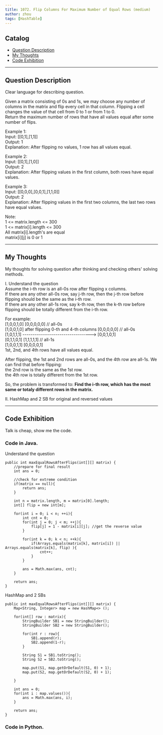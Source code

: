```yaml
---
title: 1072. Flip Columns For Maximum Number of Equal Rows (medium)                   
author: zhou      
tags: [HashTable]            
---
```


       

## Catalog  
+ [Question Description](#partI)
+ [My Thoughts](#partII)
+ [Code Exhibition](#partIII)

----------------------------------

## Question Description
Clear language for describing question.    

Given a matrix consisting of 0s and 1s, we may choose any number of columns in the matrix and flip every cell in that column.  Flipping a cell changes the value of that cell from 0 to 1 or from 1 to 0.     
Return the maximum number of rows that have all values equal after some number of flips.     

Example 1:     
Input: [[0,1],[1,1]]    
Output: 1    
Explanation: After flipping no values, 1 row has all values equal.     

Example 2:    
Input: [[0,1],[1,0]]    
Output: 2    
Explanation: After flipping values in the first column, both rows have equal values.     

Example 3:    
Input: [[0,0,0],[0,0,1],[1,1,0]]   
Output: 2    
Explanation: After flipping values in the first two columns, the last two rows have equal values.     

Note:    
1 <= matrix.length <= 300   
1 <= matrix[i].length <= 300    
All matrix[i].length's are equal    
matrix[i][j] is 0 or 1     


----------------------------------

## My Thoughts
My thoughts for solving question after thinking and checking others' solving methods.        

I. Understand the question    
Assume the i-th row is an all-0s row after flipping x columns.    
If there are any other all-0s row, say j-th row, then the j-th row before flipping should be the same as the i-th row.    
If there are any other all-1s row, say k-th row, then the k-th row before flipping should be totally different from the i-th row.     

For example:     
 [1,0,0,1,0]                                         [0,0,0,0,0]  // all-0s   
 [1,0,0,1,0]  after flipping 0-th and 4-th columns   [0,0,0,0,0]  // all-0s   
 [1,0,1,1,1] ----------------------------------->    [0,0,1,0,1]   
 [0,1,1,0,1]                                         [1,1,1,1,1]  // all-1s    
 [1,0,0,1,1]                                         [0,0,0,0,1]     
1st, 2nd, and 4th rows have all values equal.      

After flipping, the 1st and 2nd rows are all-0s, and the 4th row are all-1s. We can find that before flipping:    
the 2nd row is the same as the 1st row.    
the 4th row is totally different from the 1st row.      

So, the problem is transformed to: <b> Find the i-th row, which has the most same or totaly different rows in the matrix. </b>           

II. HashMap and 2 SB for original and reversed values         





----------------------------------

## Code Exhibition
Talk is cheap, show me the code.    
### Code in Java.     
Understand the question    

    public int maxEqualRowsAfterFlips(int[][] matrix) {
        //prepare for final result
        int ans = 0;
        
        //check for extreme condition
        if(matrix == null){
            return ans;
        }
        
        int n = matrix.length, m = matrix[0].length;
        int[] flip = new int[m];
        
        for(int i = 0; i < n; ++i){
            int cnt = 0;
            for(int j = 0; j < m; ++j){
                flip[j] = 1 - matrix[i][j]; //get the reverse value    
            }
            
            for(int k = 0; k < n; ++k){
                if(Arrays.equals(matrix[k], matrix[i]) || Arrays.equals(matrix[k], flip) ){
                    cnt++;
                }
            }
            
            ans = Math.max(ans, cnt);
        }
        
        return ans;
    }

HashMap and 2 SBs     

    public int maxEqualRowsAfterFlips(int[][] matrix) {
        Map<String, Integer> map = new HashMap<> ();
        
        for(int[] row : matrix){
            StringBuilder SB1 = new StringBuilder();
            StringBuilder SB2 = new StringBuilder();
            
            for(int r : row){
                SB1.append(r);
                SB2.append(1-r);
            }
            
            String S1 = SB1.toString();
            String S2 = SB2.toString();
            
            map.put(S1, map.getOrDefault(S1, 0) + 1);
            map.put(S2, map.getOrDefault(S2, 0) + 1);
            
        }
        
        int ans = 0;
        for(int i : map.values()){
            ans = Math.max(ans, i);
        }
        
        return ans;
    }



### Code in Python.   




